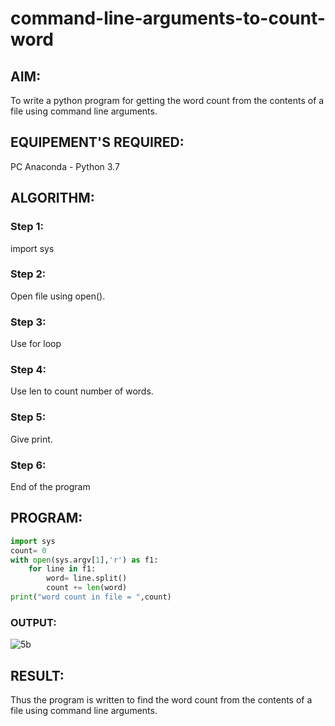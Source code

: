 # command-line-arguments-to-count-word
## AIM:
To write a python program for getting the word count from the contents of a file using command line arguments.
## EQUIPEMENT'S REQUIRED: 
PC
Anaconda - Python 3.7
## ALGORITHM: 
### Step 1:
import sys
### Step 2: 
 Open file using open().
### Step 3: 
Use for loop
### Step 4:  
Use len to count number of words.
### Step 5: 
Give print.
### Step 6: 
 End of the program
## PROGRAM:
```python
import sys
count= 0
with open(sys.argv[1],'r') as f1:
    for line in f1:
        word= line.split()
        count += len(word)
print("word count in file = ",count)
```
### OUTPUT:
![5b](https://user-images.githubusercontent.com/121608770/215397959-2f7c238c-ff11-4287-998e-52fb84814411.jpg)

## RESULT:
Thus the program is written to find the word count from the contents of a file using command line arguments.
